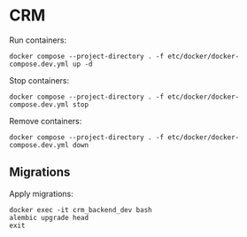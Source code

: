 # CRM

Run containers:

```
docker compose --project-directory . -f etc/docker/docker-compose.dev.yml up -d
```

Stop containers:

```
docker compose --project-directory . -f etc/docker/docker-compose.dev.yml stop
```

Remove containers:

```
docker compose --project-directory . -f etc/docker/docker-compose.dev.yml down
```

## Migrations

Apply migrations:

```
docker exec -it crm_backend_dev bash
alembic upgrade head
exit
```
